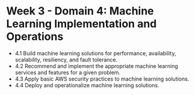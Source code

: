 
# Week 3 - Domain 4: Machine Learning Implementation and Operations
- 4.1 Build machine learning solutions for performance, availability, scalability, resiliency, and fault tolerance.
- 4.2 Recommend and implement the appropriate machine learning services and features for a given problem.
- 4.3 Apply basic AWS security practices to machine learning solutions.
- 4.4 Deploy and operationalize machine learning solutions.



